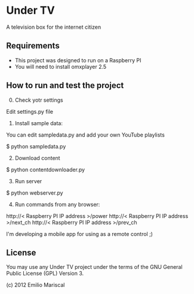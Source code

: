 # Under TV

A television box for the internet citizen 

## Requirements

* This project was designed to run on a Raspberry PI
* You will need to install omxplayer 2.5

## How to run and test the project

0. Check yotr settings

Edit settings.py file

1. Install sample data:

You can edit sampledata.py and add your own YouTube playlists

$ python sampledata.py

2. Download content

$ python contentdownloader.py

3. Run server

$ python webserver.py

4. Run commands from any browser:

http://< Raspberry PI IP address >/power
http://< Raspberry PI IP address >/next_ch
http://< Raspberry PI IP address >/prev_ch

I'm developing a mobile app for using as a remote control ;)

## License

You may use any Under TV project under the terms of the GNU General Public License (GPL) Version 3.

(c) 2012 Emilio Mariscal